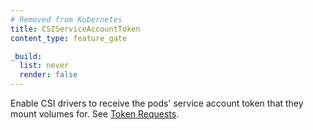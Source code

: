 ```yaml
---
# Removed from Kubernetes
title: CSIServiceAccountToken
content_type: feature_gate

_build:
  list: never
  render: false
---
```

Enable CSI drivers to receive the pods' service account token
that they mount volumes for. See
[Token Requests](https://kubernetes-csi.github.io/docs/token-requests.html).
